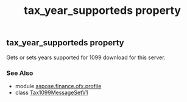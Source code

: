 ﻿---
title: tax_year_supporteds property
second_title: Aspose.Finance for Python via .NET API References
description: 
type: docs
weight: 60
url: /python-net/aspose.finance.ofx.profile/tax1099messagesetv1/tax_year_supporteds/
is_root: false
---

## tax_year_supporteds property


Gets or sets years supported for 1099 download for this server.

### See Also
* module [aspose.finance.ofx.profile](../../)
* class [Tax1099MessageSetV1](/finance/python-net/aspose.finance.ofx.profile/tax1099messagesetv1)
